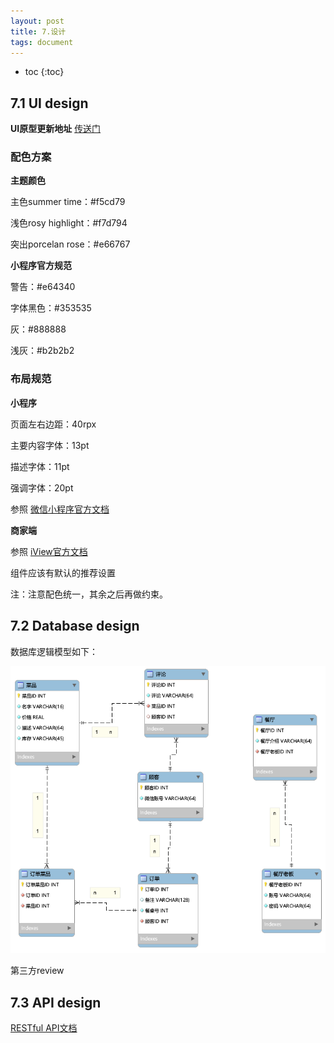```yaml
---
layout: post
title: 7.设计
tags: document
---
```


* toc
{:toc}

## 7.1 UI design


**UI原型更新地址**  [传送门](https://bnzhcd.axshare.com)


### 配色方案

**主题颜色**

主色summer time：#f5cd79

浅色rosy highlight：#f7d794

突出porcelan rose：#e66767

**小程序官方规范**

警告：#e64340

字体黑色：#353535

灰：#888888

浅灰：#b2b2b2



### 布局规范

**小程序**

页面左右边距：40rpx

主要内容字体：13pt

描述字体：11pt

强调字体：20pt

参照 [微信小程序官方文档](https://developers.weixin.qq.com/miniprogram/design/)

**商家端**

参照 [iView官方文档](http://v1.iviewui.com/docs/guide/introduce)

组件应该有默认的推荐设置


注：注意配色统一，其余之后再做约束。

## 7.2 Database design

数据库逻辑模型如下：

![domain model](https://github.com/ChickenDinner8/ChickenDinner8.github.io/blob/master/public/img/ER/ER.PNG?raw=true)

第三方review

## 7.3 API design

[RESTful API文档](https://chickendinner8.docs.apiary.io/#)
